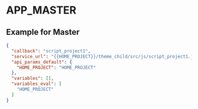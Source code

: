 # APP_MASTER

## Example for Master

```json
{
  "callback": "script_project1",
  "service_url": "{{HOME_PROJECT}}/theme_child/src/js/script_project1.js",
  "api_params_default": {
    "HOME_PROJECT": "HOME_PROJECT"
  },
  "variables": [],
  "variables_eval": [
    "HOME_PROJECT"
  ]
}
```
